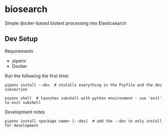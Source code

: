 # biosearch
Simple docker-based biotext processing into Elasticsearch


## Dev Setup

Requirements

* pipenv
* Docker

Run the following the first time:

    pipenv install --dev  # installs everything in the Pipfile and the dev subsection

    pipenv shell  # launches subshell with python environment - use 'exit' to exit subshell


Development notes

    pipenv install <package name> [--dev]  # add the --dev to only install for development







